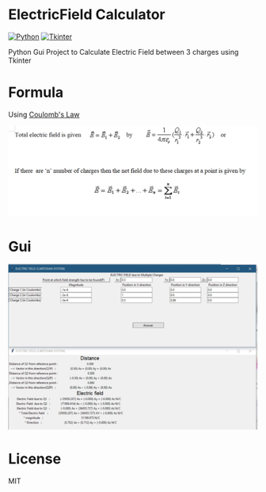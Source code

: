 # ElectricField Calculator

[![Python](https://img.shields.io/badge/python-3670A0?style=for-the-badge&logo=python&logoColor=ffdd54)](https://www.python.org/)
[![Tkinter](https://img.shields.io/badge/Tkinter-1D49C0?style=for-the-badge&logoColor=white)](https://docs.python.org/3/library/tkinter.html)


Python Gui Project to Calculate Electric Field between 3 charges using Tkinter

# Formula

Using [Coulomb's Law](https://en.wikipedia.org/wiki/Coulomb%27s_law)

![Coulomb's Law](./docs/images/coulombs_law.PNG)

# Gui

![gui](./docs/images/gui_calculate_efield.png)

# License

MIT




